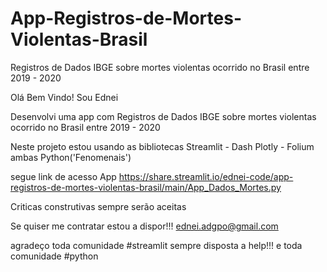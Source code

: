 # App-Registros-de-Mortes-Violentas-Brasil
Registros de Dados IBGE sobre mortes violentas ocorrido no Brasil entre 2019 - 2020

Olá Bem Vindo! Sou Ednei

Desenvolvi uma app com Registros de Dados IBGE sobre mortes violentas ocorrido no Brasil entre 2019 - 2020

Neste projeto estou usando as bibliotecas Streamlit - Dash Plotly - Folium ambas Python('Fenomenais')

segue link de acesso App https://share.streamlit.io/ednei-code/app-registros-de-mortes-violentas-brasil/main/App_Dados_Mortes.py

Criticas construtivas sempre serão aceitas

Se quiser me contratar estou a dispor!!! ednei.adgpo@gmail.com

agradeço toda comunidade #streamlit sempre disposta a help!!! e toda comunidade #python

